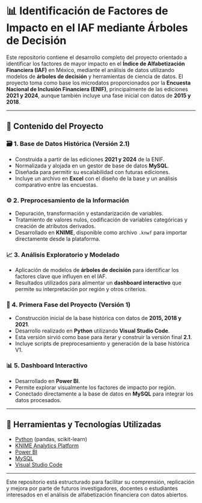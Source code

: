 # 📊 Identificación de Factores de Impacto en el IAF mediante Árboles de Decisión

Este repositorio contiene el desarrollo completo del proyecto orientado a identificar los factores de mayor impacto en el **Índice de Alfabetización Financiera (IAF)** en México, mediante el análisis de datos utilizando modelos de **árboles de decisión** y herramientas de ciencia de datos. El proyecto toma como base los microdatos proporcionados por la **Encuesta Nacional de Inclusión Financiera (ENIF)**, principalmente de las ediciones **2021 y 2024**, aunque también incluye una fase inicial con datos de **2015 y 2018**.

---

## 📂 Contenido del Proyecto

### 🗃️ 1. Base de Datos Histórica (Versión 2.1)
- Construida a partir de las ediciones **2021 y 2024** de la ENIF.
- Normalizada y alojada en un gestor de base de datos **MySQL**.
- Diseñada para permitir su escalabilidad con futuras ediciones.
- Incluye un archivo en **Excel** con el diseño de la base y un análisis comparativo entre las encuestas.

### ⚙️ 2. Preprocesamiento de la Información
- Depuración, transformación y estandarización de variables.
- Tratamiento de valores nulos, codificación de variables categóricas y creación de atributos derivados.
- Desarrollado en **KNIME**, disponible como archivo `.knwf` para importar directamente desde la plataforma.

### 📈 3. Análisis Exploratorio y Modelado
- Aplicación de modelos de **árboles de decisión** para identificar los factores clave que influyen en el IAF.
- Resultados utilizados para alimentar un **dashboard interactivo** que permite su interpretación por región y otros criterios.

### 🧪 4. Primera Fase del Proyecto (Versión 1)
- Construcción inicial de la base histórica con datos de **2015, 2018 y 2021**.
- Desarrollo realizado en **Python** utilizando **Visual Studio Code**.
- Esta versión sirvió como base para iterar y construir la versión final **2.1**.
- Incluye scripts de preprocesamiento y generación de la base histórica V1.

### 📊 5. Dashboard Interactivo
- Desarrollado en **Power BI**.
- Permite explorar visualmente los factores de impacto por región.
- Conectado directamente a la base de datos en **MySQL** para integrar los datos procesados.

---

## 🔧 Herramientas y Tecnologías Utilizadas

- [Python](https://www.python.org/) (pandas, scikit-learn)
- [KNIME Analytics Platform](https://www.knime.com/)
- [Power BI](https://powerbi.microsoft.com/)
- [MySQL](https://www.mysql.com/)
- [Visual Studio Code](https://code.visualstudio.com/)

---

Este repositorio está estructurado para facilitar su comprensión, replicación y mejora por parte de futuros investigadores, docentes o estudiantes interesados en el análisis de alfabetización financiera con datos abiertos.

